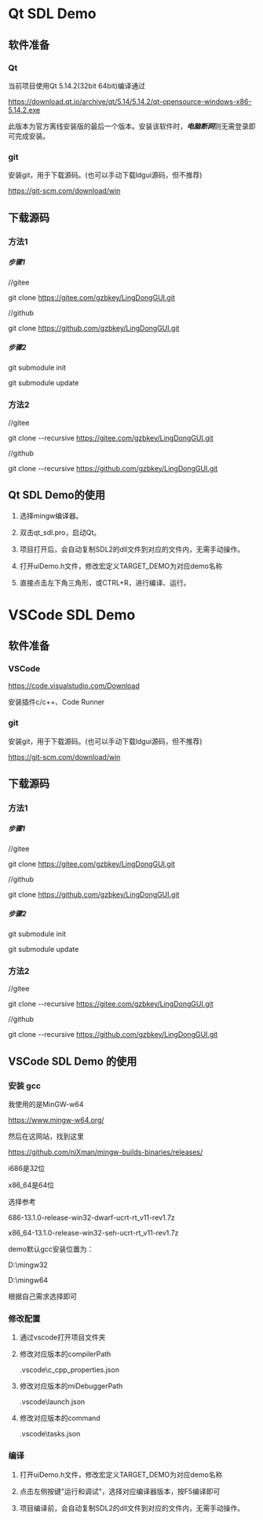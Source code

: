 # Qt SDL Demo

## 软件准备

### Qt

当前项目使用Qt 5.14.2(32bit 64bit)编译通过

https://download.qt.io/archive/qt/5.14/5.14.2/qt-opensource-windows-x86-5.14.2.exe

此版本为官方离线安装版的最后一个版本。安装该软件时，***电脑断网***则无需登录即可完成安装。

### git

安装git，用于下载源码。(也可以手动下载ldgui源码，但不推荐)

https://git-scm.com/download/win

## 下载源码

### 方法1

##### 步骤1
//gitee

git clone https://gitee.com/gzbkey/LingDongGUI.git

//github 

git clone https://github.com/gzbkey/LingDongGUI.git

##### 步骤2

git submodule init

git submodule update

### 方法2

//gitee

git clone --recursive https://gitee.com/gzbkey/LingDongGUI.git

//github

git clone --recursive https://github.com/gzbkey/LingDongGUI.git

## Qt SDL Demo的使用

1. 选择mingw编译器。

2. 双击qt_sdl.pro，启动Qt。

3. 项目打开后，会自动复制SDL2的dll文件到对应的文件内，无需手动操作。

4. 打开uiDemo.h文件，修改宏定义TARGET_DEMO为对应demo名称

5. 直接点击左下角三角形，或CTRL+R，进行编译、运行。

# VSCode SDL Demo

## 软件准备

### VSCode

https://code.visualstudio.com/Download

安装插件c/c++、Code Runner

### git

安装git，用于下载源码。(也可以手动下载ldgui源码，但不推荐)

https://git-scm.com/download/win

## 下载源码

### 方法1

##### 步骤1
//gitee

git clone https://gitee.com/gzbkey/LingDongGUI.git

//github 

git clone https://github.com/gzbkey/LingDongGUI.git

##### 步骤2

git submodule init

git submodule update

### 方法2

//gitee

git clone --recursive https://gitee.com/gzbkey/LingDongGUI.git

//github

git clone --recursive https://github.com/gzbkey/LingDongGUI.git

## VSCode SDL Demo 的使用

### 安装 gcc

我使用的是MinGW-w64

https://www.mingw-w64.org/

然后在这网站，找到这里

https://github.com/niXman/mingw-builds-binaries/releases/

i686是32位

x86_64是64位

选择参考

686-13.1.0-release-win32-dwarf-ucrt-rt_v11-rev1.7z

x86_64-13.1.0-release-win32-seh-ucrt-rt_v11-rev1.7z

demo默认gcc安装位置为：

D:\mingw32

D:\mingw64

根据自己需求选择即可

### 修改配置

1. 通过vscode打开项目文件夹

2. 修改对应版本的compilerPath

    .vscode\c_cpp_properties.json

3. 修改对应版本的miDebuggerPath

    .vscode\launch.json

4. 修改对应版本的command

    .vscode\tasks.json

### 编译

1. 打开uiDemo.h文件，修改宏定义TARGET_DEMO为对应demo名称

2. 点击左侧按键"运行和调试"，选择对应编译器版本，按F5编译即可

3. 项目编译前，会自动复制SDL2的dll文件到对应的文件内，无需手动操作。

